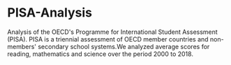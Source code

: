 # PISA-Analysis
Analysis of the OECD's Programme for International Student Assessment (PISA). PISA is a triennial assessment of OECD member countries and non-members' secondary school systems.We analyzed average scores for reading, mathematics and science over the period 2000 to 2018.

